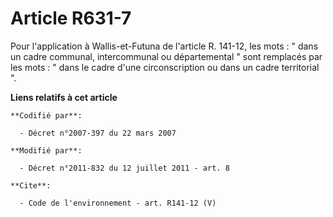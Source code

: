 # Article R631-7

Pour l'application à Wallis-et-Futuna de l'article R. 141-12, les mots : " dans un cadre communal, intercommunal ou
départemental " sont remplacés par les mots : " dans le cadre d'une circonscription ou dans un cadre territorial ".

**Liens relatifs à cet article**

	**Codifié par**:

	  - Décret n°2007-397 du 22 mars 2007

	**Modifié par**:

	  - Décret n°2011-832 du 12 juillet 2011 - art. 8

	**Cite**:

	  - Code de l'environnement - art. R141-12 (V)
